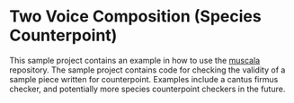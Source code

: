 # Two Voice Composition (Species Counterpoint)
This sample project contains an example in how to use the 
[muscala](https://github.com/CookieComputing/muscala) repository. The 
sample project contains code for checking the validity of a sample piece
written for counterpoint. Examples include a cantus firmus checker, and
potentially more species counterpoint checkers in the future.